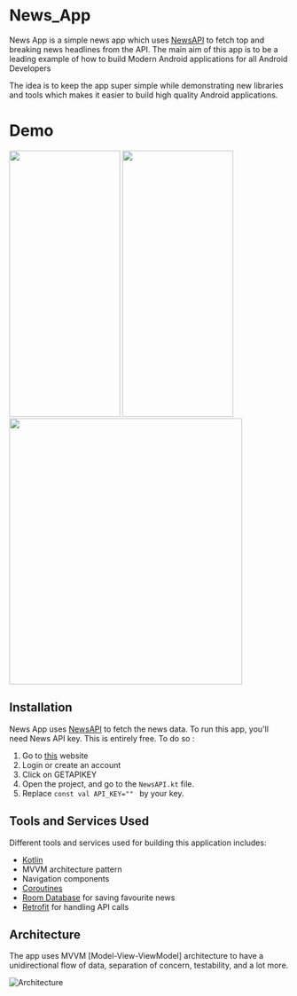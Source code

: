 # News_App

News App is a simple news app which uses [NewsAPI](https://newsapi.org/) to fetch top and breaking news headlines from the API. The main aim of this app is to be a leading example of how to build Modern Android applications for all Android Developers


The idea is to keep the app super simple while demonstrating new libraries and tools which makes it easier to build high quality Android applications.


# Demo
<p align="inline" width="100%">
    <img  src="https://j.gifs.com/jYwALz.gif" width="200" height="480">
    <img  src="https://j.gifs.com/57vA3Z.gif" width="200" height="480">
    <img src="https://github.com/AyanChaudhary/News_App/assets/112795104/19106103-490f-48af-b66f-e1a1c0b9922f" width="420" height="480" />
</p>

## Installation

News App uses  [NewsAPI](https://newsapi.org/) to fetch the news data. To run this app, you'll need News API key. This is entirely free. To do so :

1. Go to [this](https://newsapi.org/) website 
2. Login or create an account
3. Click on GETAPIKEY
4. Open the project, and go to the `NewsAPI.kt` file.
5. Replace `const val API_KEY="" ` by your key.


## Tools and Services Used

Different tools and services used for building this application includes:


- [Kotlin](https://kotlinlang.org/) 
- MVVM architecture pattern
- Navigation components
- [Coroutines](https://kotlinlang.org/docs/reference/coroutines-overview.html)
- [Room Database](https://developer.android.com/training/data-storage/room) for saving favourite news
- [Retrofit](https://square.github.io/retrofit/) for handling API calls



## Architecture

The app uses MVVM [Model-View-ViewModel] architecture to have a unidirectional flow of data, separation of concern, testability, and a lot more.

![Architecture](https://developer.android.com/topic/libraries/architecture/images/final-architecture.png)
